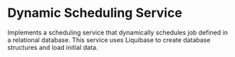 # Dynamic Scheduling Service 

Implements a scheduling service that dynamically schedules job defined in a relational database. This service uses Liquibase to create database structures and load initial data.